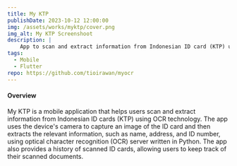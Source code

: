 ```yaml
---
title: My KTP
publishDate: 2023-10-12 12:00:00
img: /assets/works/myktp/cover.png
img_alt: My KTP Screenshoot
description: |
    App to scan and extract information from Indonesian ID card (KTP) using OCR technology.
tags:
  - Mobile
  - Flutter
repo: https://github.com/tioirawan/myocr
---
```


#### Overview

My KTP is a mobile application that helps users scan and extract information from Indonesian ID cards (KTP) using OCR technology. The app uses the device's camera to capture an image of the ID card and then extracts the relevant information, such as name, address, and ID number, using optical character recognition (OCR) server written in Python. The app also provides a history of scanned ID cards, allowing users to keep track of their scanned documents.